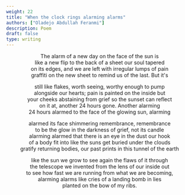 ```yaml
---
weight: 22
title: "When the clock rings alarming alarms"
authors: ["Oladejo Abdullah Feranmi"]
description: Poem
draft: false
type: writing
---
```


<center>

The alarm of a new day on the face of the sun is  
like a new flip to the back of a sheet our soul tapered  
on its edges, and we are left with irregular lumps of pain  
graffiti on the new sheet to remind us of the last. But it's

still like flakes, worth seeing, worthy enough to pump  
alongside our hearts; pain is painted on the inside but  
your cheeks abstaining from grief so the sunset can reflect  
on it at, another 24 hours gone. Another alarming  
24 hours alarmed to the face of the glowing sun, alarming

alarmed its face shimmering remembrance, remembrance  
to be the glow in the darkness of grief, not its candle  
alarming alarmed that there is an eye in the dust our hook  
of a body fit into like the suns get buried under the clouds  
gratify returning bodies, our past prints in this tunnel of the earth

like the sun we grow to see again the flaws of it through  
the telescope we invented from the lens of our inside out  
to see how fast we are running from what we are becoming,  
alarming alarms like cries of a landing bomb in lies  
planted on the bow of my ribs.
</center>